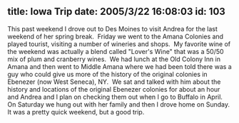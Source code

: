 title: Iowa Trip
date: 2005/3/22 16:08:03
id: 103
---
This past weekend I drove out to Des Moines to visit Andrea for the last weekend of her spring break.  Friday we went to the Amana Colonies and played tourist, visiting a number of wineries and shops.  My favorite wine of the weekend was actually a blend called "Lover's Wine" that was a 50/50 mix of plum and cranberry wines.  We had lunch at the Old Colony Inn in Amana and then went to Middle Amana where we had been told there was a guy who could give us more of the history of the original colonies in Ebenezer (now West Seneca), NY.  We sat and talked with him about the history and locations of the original Ebenezer colonies for about an hour and Andrea and I plan on checking them out when I go to Buffalo in April.  On Saturday we hung out with her family and then I drove home on Sunday.  It was a pretty quick weekend, but a good trip.